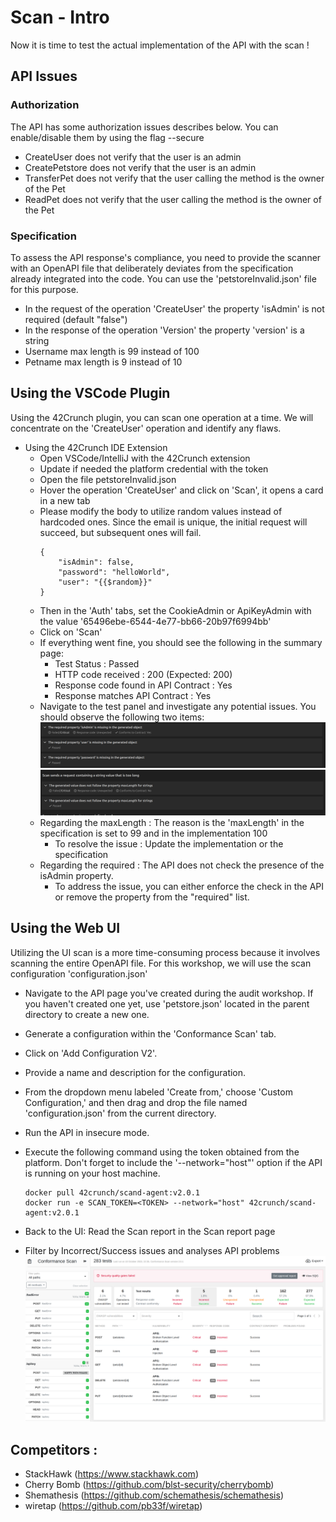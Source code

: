 # Scan - Intro

Now it is time to test the actual implementation of the API with the scan ! 

## API Issues

### Authorization

The API has some authorization issues describes below. You can enable/disable them by using the flag --secure

- CreateUser does not verify that the user is an admin
- CreatePetstore does not verify that the user is an admin
- TransferPet does not verify that the user calling the method is the owner of the Pet
- ReadPet does not verify that the user calling the method is the owner of the Pet


### Specification 

To assess the API response's compliance, you need to provide the scanner with an OpenAPI file that deliberately deviates from the specification already integrated into the code. You can use the 'petstoreInvalid.json' file for this purpose.

- In the request of the operation 'CreateUser' the property 'isAdmin' is not required (default "false")
- In the response of the operation 'Version' the property 'version' is a string
- Username max length is 99 instead of 100
- Petname max length is  9 instead of 10


## Using the VSCode Plugin

Using the 42Crunch plugin, you can scan one operation at a time. We will concentrate on the 'CreateUser' operation and identify any flaws.

- Using the 42Crunch IDE Extension
    - Open VSCode/IntelliJ with the 42Crunch extension
    - Update if needed the platform credential with the token
    - Open the file petstoreInvalid.json
    - Hover the operation 'CreateUser' and click on 'Scan', it opens a card in a new tab
    - Please modify the body to utilize random values instead of hardcoded ones. Since the email is unique, the initial request will succeed, but subsequent ones will fail.
        ```
        {
            "isAdmin": false,
            "password": "helloWorld",
            "user": "{{$random}}"
        }
        ```
    - Then in the 'Auth' tabs, set the CookieAdmin or ApiKeyAdmin with the value '65496ebe-6544-4e77-bb66-20b97f6994bb'
    - Click on 'Scan'
    - If everything went fine, you should see the following in the summary page:
        - Test Status : Passed
        - HTTP code received : 200 (Expected: 200)
        - Response code found in API Contract : Yes
        - Response matches API Contract : Yes
    - Navigate to the test panel and investigate any potential issues. You should observe the following two items:
    ![Documentation](images/ide_issues.png)
    ![Documentation](images/ide_issues1.png)
    - Regarding the maxLength : The reason is the 'maxLength' in the specification is set to 99 and in the implementation 100
        - To resolve the issue : Update the implementation or the specification
    - Regarding the required : The API does not check the presence of the isAdmin property.
        - To address the issue, you can either enforce the check in the API or remove the property from the "required" list.




## Using the Web UI 

Utilizing the UI scan is a more time-consuming process because it involves scanning the entire OpenAPI file. For this workshop, we will use the scan configuration 'configuration.json'
 
- Navigate to the API page you've created during the audit workshop. If you haven't created one yet, use 'petstore.json' located in the parent directory to create a new one.
- Generate a configuration within the 'Conformance Scan' tab.
- Click on 'Add Configuration V2'.
- Provide a name and description for the configuration.
- From the dropdown menu labeled 'Create from,' choose 'Custom Configuration,' and then drag and drop the file named 'configuration.json' from the current directory.
- Run the API in insecure mode.
- Execute the following command using the token obtained from the platform. Don't forget to include the '--network="host"' option if the API is running on your host machine.

    ```
    docker pull 42crunch/scand-agent:v2.0.1
    docker run -e SCAN_TOKEN=<TOKEN> --network="host" 42crunch/scand-agent:v2.0.1
    ```

- Back to the UI: Read the Scan report in the Scan report page
- Filter by Incorrect/Success issues and analyses API problems
![Documentation](images/ui_issues.png)


## Competitors : 

- StackHawk (https://www.stackhawk.com)
- Cherry Bomb (https://github.com/blst-security/cherrybomb)
- Shemathesis (https://github.com/schemathesis/schemathesis)
- wiretap (https://github.com/pb33f/wiretap)